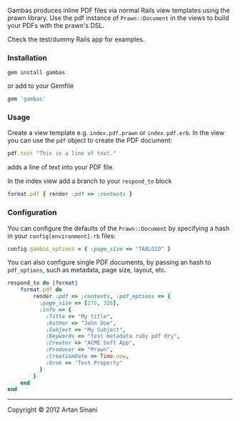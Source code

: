 
Gambas produces inline PDF files via normal Rails view templates using the prawn library. Use the pdf instance of `Prawn::Document` in the views to build your PDFs with the prawn's DSL.

Check the test/dummy Rails app for examples.


### Installation

```shell
gem install gambas
```

or add to your Gemfile

```ruby
gem 'gambas'
```

### Usage

Create a view template e.g. `index.pdf.prawn` or `index.pdf.erb`. In the view you can use the `pdf` object to create the PDF document:

```ruby
pdf.text "This is a line of text."
```

adds a line of text into your PDF file.


In the index view add a branch to your `respond_to` block

```ruby
format.pdf { render :pdf => :contents }
```


### Configuration

You can configure the defaults of the `Prawn::Document` by specifying a hash in your `config[environment].rb` files:

```ruby
config.gambas_options = { :page_size => "TABLOID" }
```

You can also configure single PDF documents, by passing an hash to `pdf_options`, such as metadata, page size, layout, etc.

```ruby
respond_to do |format|
	format.pdf do 
		render :pdf => :contents, :pdf_options => { 
		  :page_size => [275, 326],
		  :info => { 
		    :Title => "My title",
		    :Author => "John Doe",
		    :Subject => "My Subject",
		    :Keywords => "test metadata ruby pdf dry",
		    :Creator => "ACME Soft App",
		    :Producer => "Prawn",
		    :CreationDate => Time.now,
		    :Grok => "Test Property" 
		  }
		}
	end 
end
```


---

Copyright &copy; 2012 Artan Sinani